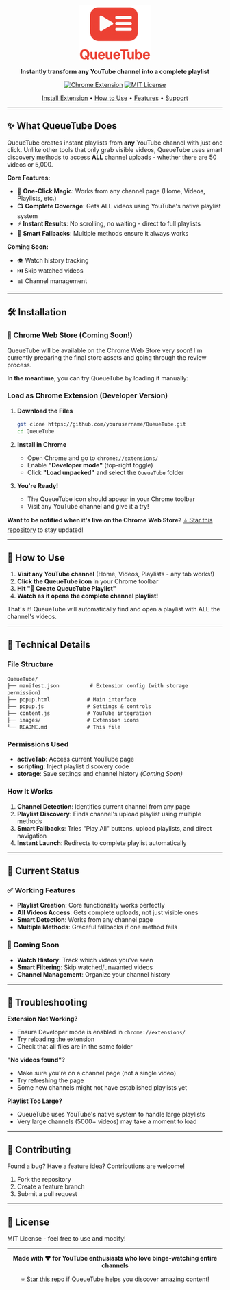 <div align="center">

<!-- Replace logo-placeholder.png with your actual logo -->
<img src="images/logo-placeholder.png" alt="QueueTube Logo" width="168" height="128">


**Instantly transform any YouTube channel into a complete playlist**

[![Chrome Extension](https://img.shields.io/badge/Chrome-Extension-4285F4?style=flat&logo=google-chrome&logoColor=white)](https://github.com/celilygt/QueueTube)
[![MIT License](https://img.shields.io/badge/License-MIT-green.svg)](LICENSE)

[Install Extension](#installation) • [How to Use](#how-to-use) • [Features](#features) • [Support](#troubleshooting)

</div>

---

## ✨ What QueueTube Does

QueueTube creates instant playlists from **any** YouTube channel with just one click. Unlike other tools that only grab visible videos, QueueTube uses smart discovery methods to access **ALL** channel uploads - whether there are 50 videos or 5,000.

**Core Features:**
- 🚀 **One-Click Magic**: Works from any channel page (Home, Videos, Playlists, etc.)
- 📺 **Complete Coverage**: Gets ALL videos using YouTube's native playlist system
- ⚡ **Instant Results**: No scrolling, no waiting - direct to full playlists
- 🔄 **Smart Fallbacks**: Multiple methods ensure it always works

**Coming Soon:**
- 👁️ Watch history tracking
- ⏭️ Skip watched videos
- 📊 Channel management

---

## 🛠️ Installation

### 🚀 Chrome Web Store (Coming Soon!)

QueueTube will be available on the Chrome Web Store very soon! I'm currently preparing the final store assets and going through the review process.

**In the meantime**, you can try QueueTube by loading it manually:

### Load as Chrome Extension (Developer Version)

1. **Download the Files**
   ```bash
   git clone https://github.com/yourusername/QueueTube.git
   cd QueueTube
   ```

2. **Install in Chrome**
   - Open Chrome and go to `chrome://extensions/`
   - Enable **"Developer mode"** (top-right toggle)
   - Click **"Load unpacked"** and select the `QueueTube` folder

3. **You're Ready!**
   - The QueueTube icon should appear in your Chrome toolbar
   - Visit any YouTube channel and give it a try!

**Want to be notified when it's live on the Chrome Web Store?** [⭐ Star this repository](https://github.com/yourusername/QueueTube) to stay updated!

---

## 🎯 How to Use

1. **Visit any YouTube channel** (Home, Videos, Playlists - any tab works!)
2. **Click the QueueTube icon** in your Chrome toolbar
3. **Hit "🚀 Create QueueTube Playlist"**
4. **Watch as it opens the complete channel playlist!**

That's it! QueueTube will automatically find and open a playlist with ALL the channel's videos.

---

## 🔧 Technical Details

### File Structure
```
QueueTube/
├── manifest.json          # Extension config (with storage permission)
├── popup.html            # Main interface
├── popup.js              # Settings & controls
├── content.js            # YouTube integration
├── images/               # Extension icons
└── README.md             # This file
```

### Permissions Used
- **activeTab**: Access current YouTube page
- **scripting**: Inject playlist discovery code
- **storage**: Save settings and channel history *(Coming Soon)*

### How It Works
1. **Channel Detection**: Identifies current channel from any page
2. **Playlist Discovery**: Finds channel's upload playlist using multiple methods
3. **Smart Fallbacks**: Tries "Play All" buttons, upload playlists, and direct navigation
4. **Instant Launch**: Redirects to complete playlist automatically

---

## 🚨 Current Status

### ✅ Working Features
- **Playlist Creation**: Core functionality works perfectly
- **All Videos Access**: Gets complete uploads, not just visible ones
- **Smart Detection**: Works from any channel page
- **Multiple Methods**: Graceful fallbacks if one method fails

### 🔄 Coming Soon
- **Watch History**: Track which videos you've seen
- **Smart Filtering**: Skip watched/unwanted videos
- **Channel Management**: Organize your channel history

---

## 🚨 Troubleshooting

**Extension Not Working?**
- Ensure Developer mode is enabled in `chrome://extensions/`
- Try reloading the extension
- Check that all files are in the same folder

**"No videos found"?**
- Make sure you're on a channel page (not a single video)
- Try refreshing the page
- Some new channels might not have established playlists yet

**Playlist Too Large?**
- QueueTube uses YouTube's native system to handle large playlists
- Very large channels (5000+ videos) may take a moment to load

---

## 🤝 Contributing

Found a bug? Have a feature idea? Contributions are welcome!

1. Fork the repository
2. Create a feature branch
3. Submit a pull request

---

## 📄 License

MIT License - feel free to use and modify!

---

<div align="center">

**Made with ❤️ for YouTube enthusiasts who love binge-watching entire channels**

[⭐ Star this repo](https://github.com/yourusername/QueueTube) if QueueTube helps you discover amazing content!

</div> 
